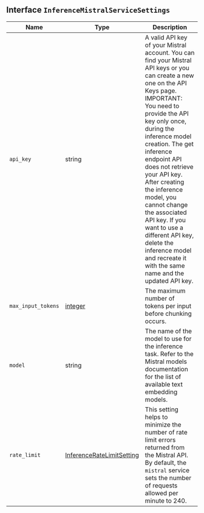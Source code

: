 ## Interface `InferenceMistralServiceSettings`

| Name | Type | Description |
| - | - | - |
| `api_key` | string | A valid API key of your Mistral account. You can find your Mistral API keys or you can create a new one on the API Keys page. IMPORTANT: You need to provide the API key only once, during the inference model creation. The get inference endpoint API does not retrieve your API key. After creating the inference model, you cannot change the associated API key. If you want to use a different API key, delete the inference model and recreate it with the same name and the updated API key. |
| `max_input_tokens` | [integer](./integer.md) | The maximum number of tokens per input before chunking occurs. |
| `model` | string | The name of the model to use for the inference task. Refer to the Mistral models documentation for the list of available text embedding models. |
| `rate_limit` | [InferenceRateLimitSetting](./InferenceRateLimitSetting.md) | This setting helps to minimize the number of rate limit errors returned from the Mistral API. By default, the `mistral` service sets the number of requests allowed per minute to 240. |
